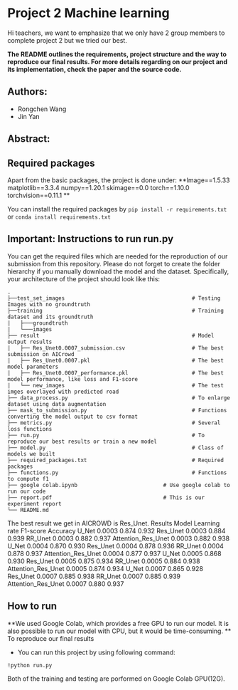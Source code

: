 # Project 2 Machine learning 

Hi teachers, we want to emphasize that we only have 2 group members to complete project 2 but we tried our best.

**The README outlines the requirements, project structure and the way to reproduce our final results. For more details regarding on our project and its implementation, check the paper and the source code.**

## Authors:
- Rongchen Wang
- Jin Yan


## Abstract:



## Required packages
Apart from the basic packages, the project is done under:
**Image==1.5.33
matplotlib==3.3.4
numpy==1.20.1
skimage==0.0
torch==1.10.0
torchvision==0.11.1
**

You can install the required packages by `pip install -r requirements.txt` or `conda install requirements.txt`
 
## Important: Instructions to run run.py
You can get the required files which are needed for the reproduction of our submission from this repository. Please do not forget to create the folder hierarchy if you manually download the model and the dataset. Specifically, your architecture of the project should look like this:

```
.
├──test_set_images                                        # Testing Images with no groundtruth
├──training                                               # Training dataset and its groundtruth
|   ├───groundtruth
|   └───images
├── result                		                          # Model output results
|   ├── Res_Unet0.0007_submission.csv                     # The best submission on AICrowd
|   ├── Res_Unet0.0007.pkl                                # The best model parameters
|   ├── Res_Unet0.0007_performance.pkl                    # The best model performance, like loss and F1-score
|   └── new_images                                        # The test imges overlayed with predicted road
├── data_process.py                                       # To enlarge dataset using data augmentation
├── mask_to_submission.py                                 # Functions converting the model output to csv format
├── metrics.py                                            # Several loss functions 
├── run.py                                                # To reproduce our best results or train a new model
├── model.py                                              # Class of models we built
├── required_packages.txt			                      # Required packages
├── functions.py			                              # Functions to compute f1
├── google colab.ipynb                           # Use google colab to run our code
├── report.pdf                                   # This is our experiment report
└── README.md
```
The best result we get in AICROWD is Res_Unet.
Results
Model      Learning rate     F1-score      Accuracy
U_Net      0.0003            0.874         0.932
Res_Unet   0.0003            0.884         0.939
RR_Unet    0.0003            0.882         0.937
Attention_Res_Unet 0.0003    0.882         0.938
U_Net      0.0004            0.870         0.930
Res_Unet   0.0004            0.878         0.936
RR_Unet    0.0004            0.878         0.937
Attention_Res_Unet  0.0004   0.877         0.937
U_Net      0.0005            0.868         0.930
Res_Unet   0.0005            0.875         0.934
RR_Unet    0.0005            0.884         0.938 
Attention_Res_Unet  0.0005    0.874	       0.934
U_Net      0.0007            0.865	       0.928
Res_Unet   0.0007            0.885	       0.938
RR_Unet    0.0007            0.885	       0.939 
Attention_Res_Unet  0.0007   0.880	       0.937
     
## How to run
**We used Google Colab, which provides a free GPU to run our model. It is also possible to run our model with CPU, but it would be time-consuming. **
To reproduce our final results
- You can run this project by using following command:
```
!python run.py
```
Both of the training and testing are porformed on Google Colab GPU(12G). 

